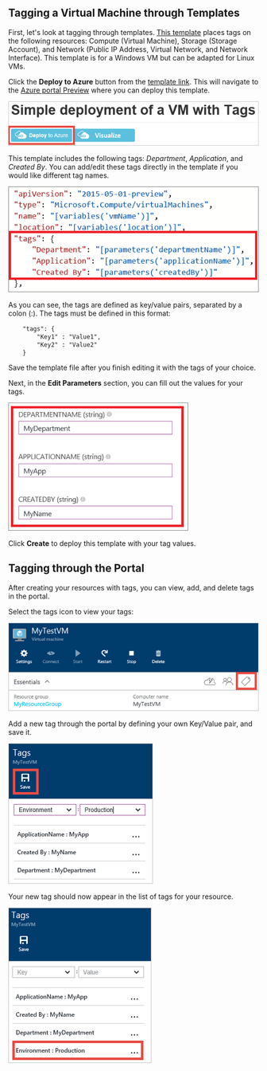 


## Tagging a Virtual Machine through Templates

First, let's look at tagging through templates. [This template](https://github.com/Azure/azure-quickstart-templates/tree/master/101-vm-tags) places tags on the following resources: Compute (Virtual Machine), Storage (Storage Account), and Network (Public IP Address, Virtual Network, and Network Interface). This template is for a Windows VM but can be adapted for Linux VMs.

Click the **Deploy to Azure** button from the [template link](https://github.com/Azure/azure-quickstart-templates/tree/master/101-vm-tags). This will navigate to the [Azure portal Preview](https://portal.azure.cn/) where you can deploy this template.

![Simple deployment with Tags](./media/virtual-machines-common-tag/deploy-to-azure-tags.png)

This template includes the following tags: *Department*, *Application*, and *Created By*. You can add/edit these tags directly in the template if you would like different tag names.

![Azure tags in a template](./media/virtual-machines-common-tag/azure-tags-in-a-template.png)

As you can see, the tags are defined as key/value pairs, separated by a colon (:). The tags must be defined in this format:

        "tags": {
            "Key1" : "Value1",
            "Key2" : "Value2"
        }

Save the template file after you finish editing it with the tags of your choice.

Next, in the **Edit Parameters** section, you can fill out the values for your tags.

![Edit Tags in Azure portal Preview](./media/virtual-machines-common-tag/edit-tags-in-azure-portal.png)

Click **Create** to deploy this template with your tag values.


## Tagging through the Portal

After creating your resources with tags, you can view, add, and delete tags in the portal.

Select the tags icon to view your tags:

![Tags icon in Azure portal Preview](./media/virtual-machines-common-tag/azure-portal-tags-icon.png)

Add a new tag through the portal by defining your own Key/Value pair, and save it.

![Add new Tag in Azure portal Preview](./media/virtual-machines-common-tag/azure-portal-add-new-tag.png)

Your new tag should now appear in the list of tags for your resource.

![New Tag saved in Azure portal Preview](./media/virtual-machines-common-tag/azure-portal-saved-new-tag.png)
